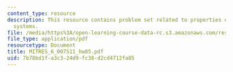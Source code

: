 ```yaml
---
content_type: resource
description: This resource contains problem set related to properties of linear, time-invariant
  systems.
file: /media/https%3A/open-learning-course-data-rc.s3.amazonaws.com/res-6-007-signals-and-systems-spring-2011/7b78bd1fa3c324d9fc38d2cd4712fa85_MITRES_6_007S11_hw05.pdf
file_type: application/pdf
resourcetype: Document
title: MITRES_6_007S11_hw05.pdf
uid: 7b78bd1f-a3c3-24d9-fc38-d2cd4712fa85
---
```

